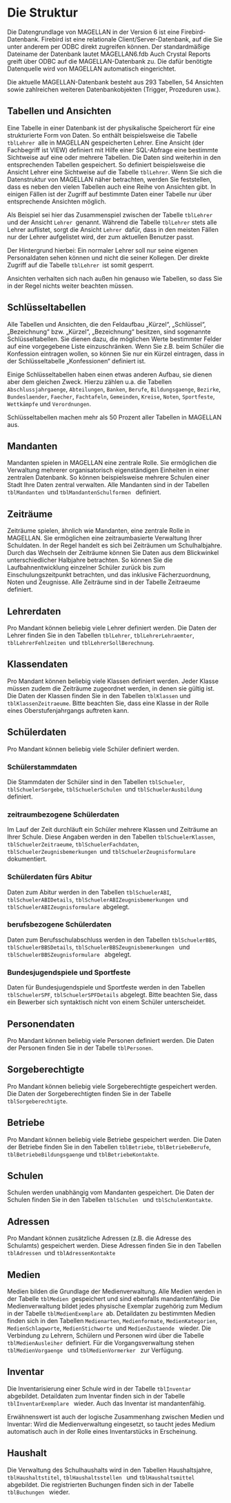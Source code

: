 # Die Struktur

Die Datengrundlage von MAGELLAN in der Version 6 ist eine Firebird-Datenbank. Firebird ist eine relationale Client/Server-Datenbank, auf die Sie unter anderem per ODBC direkt zugreifen können. Der standardmäßige Dateiname der Datenbank lautet MAGELLAN6.fdb
Auch Crystal Reports greift über ODBC auf die MAGELLAN-Datenbank zu. Die dafür benötigte Datenquelle wird von MAGELLAN automatisch eingerichtet.

Die aktuelle MAGELLAN-Datenbank besteht aus 293 Tabellen, 54 Ansichten sowie zahlreichen weiteren Datenbankobjekten (Trigger, Prozeduren usw.).

##	Tabellen und Ansichten

Eine Tabelle in einer Datenbank ist der physikalische Speicherort für eine strukturierte Form von Daten. So enthält beispielsweise die Tabelle `tblLehrer `alle in MAGELLAN gespeicherten Lehrer.
Eine Ansicht (der Fachbegriff ist VIEW) definiert mit Hilfe einer SQL-Abfrage eine bestimmte Sichtweise auf eine oder mehrere Tabellen. Die Daten sind weiterhin in den entsprechenden Tabellen gespeichert. So definiert beispielsweise die Ansicht Lehrer eine Sichtweise auf die Tabelle `tblLehrer`.
Wenn Sie sich die Datenstruktur von MAGELLAN näher betrachten, werden Sie feststellen, dass es neben den vielen Tabellen auch eine Reihe von Ansichten gibt. In einigen Fällen ist der Zugriff auf bestimmte Daten einer Tabelle nur über entsprechende Ansichten möglich.

Als Beispiel sei hier das Zusammenspiel zwischen der Tabelle `tblLehrer `und der Ansicht `Lehrer `genannt. Während die Tabelle `tblLehrer` stets alle Lehrer auflistet, sorgt die Ansicht `Lehrer `dafür, dass in den meisten Fällen nur der Lehrer aufgelistet wird, der zum aktuellen Benutzer passt. 

Der Hintergrund hierbei: Ein normaler Lehrer soll nur seine eigenen Personaldaten sehen können und nicht die seiner Kollegen. Der direkte Zugriff auf die Tabelle `tblLehrer `ist somit gesperrt.

Ansichten verhalten sich nach außen hin genauso wie Tabellen, so dass Sie in der Regel nichts weiter beachten müssen.



##	Schlüsseltabellen

Alle Tabellen und Ansichten, die den Feldaufbau „Kürzel“, „Schlüssel“, „Bezeichnung“ bzw. „Kürzel“, „Bezeichnung“ besitzen, sind sogenannte Schlüsseltabellen. Sie dienen dazu, die möglichen Werte bestimmter Felder auf eine vorgegebene Liste einzuschränken. Wenn Sie z.B. beim Schüler die Konfession eintragen wollen, so können Sie nur ein Kürzel eintragen, dass in der Schlüsseltabelle „Konfessionen“ definiert ist. 

Einige Schlüsseltabellen haben einen etwas anderen Aufbau, sie dienen aber dem gleichen Zweck. Hierzu zählen u.a. die Tabellen `Abschlussjahrgaenge`,  `Abteilungen`, `Banken`, `Berufe`, `Bildungsgaenge`, `Bezirke`, `Bundeslaender`, `Faecher`, `Fachtafeln`, `Gemeinden`, `Kreise`, `Noten`, `Sportfeste`, `Wettkämpfe` und `Verordnungen`.

Schlüsseltabellen machen mehr als 50 Prozent aller Tabellen in MAGELLAN aus. 

## 	Mandanten

Mandanten spielen in MAGELLAN eine zentrale Rolle. Sie ermöglichen die Verwaltung mehrerer organisatorisch eigenständigen Einheiten in einer zentralen Datenbank.  So können beispielsweise mehrere Schulen einer Stadt Ihre Daten zentral verwalten. Alle Mandanten sind in der Tabellen `tblMandanten `und `tblMandantenSchulformen ` definiert.

## 	Zeiträume

Zeiträume spielen, ähnlich wie Mandanten, eine zentrale Rolle in MAGELLAN. Sie ermöglichen eine zeitraumbasierte Verwaltung Ihrer Schuldaten. In der Regel handelt es sich bei Zeiträumen um Schulhalbjahre. Durch das Wechseln der Zeiträume können Sie Daten aus dem Blickwinkel unterschiedlicher Halbjahre betrachten. So können Sie die Laufbahnentwicklung einzelner Schüler zurück bis zum Einschulungszeitpunkt betrachten, und das inklusive Fächerzuordnung, Noten und Zeugnisse. Alle Zeiträume sind in der Tabelle Zeitraeume definiert.

##	Lehrerdaten 

Pro Mandant können beliebig viele Lehrer definiert werden. Die Daten der Lehrer finden Sie in den Tabellen `tblLehrer`, `tblLehrerLehraemter`, `tblLehrerFehlzeiten `und `tblLehrerSollBerechnung`.

##	Klassendaten

Pro Mandant können beliebig viele Klassen definiert werden. Jeder Klasse müssen zudem die Zeiträume zugeordnet werden, in denen sie gültig ist. Die Daten der Klassen finden Sie in den Tabellen `tblKlassen` und `tblKlassenZeitraeume`. 
Bitte beachten Sie, dass eine Klasse in der Rolle eines Oberstufenjahrgangs auftreten kann.

##	Schülerdaten

Pro Mandant können beliebig viele Schüler definiert werden.

### Schülerstammdaten

Die Stammdaten der Schüler sind in den Tabellen `tblSchueler`, `tblSchuelerSorgebe`, `tblSchuelerSchulen `und `tblSchuelerAusbildung `definiert. 

### zeitraumbezogene Schülerdaten

Im Lauf der Zeit durchläuft ein Schüler mehrere Klassen und Zeiträume an Ihrer Schule. Diese Angaben werden in den Tabellen `tblSchuelerKlassen`, `tblSchuelerZeitraeume`, `tblSchuelerFachdaten`, `tblSchuelerZeugnisbemerkungen `und `tblSchuelerZeugnisformulare `dokumentiert.

### Schülerdaten fürs Abitur

Daten zum Abitur werden in den Tabellen `tblSchuelerABI`, `tblSchuelerABIDetails`, `tblSchuelerABIZeugnisbemerkungen `und `tblSchuelerABIZeugnisformulare `abgelegt.

### berufsbezogene Schülerdaten

Daten zum Berufsschulabschluss werden in den Tabellen `tblSchuelerBBS`, `tblSchuelerBBSDetails`, `tblSchuelerBBSZeugnisbemerkungen ` und `tblSchuelerBBSZeugnisformulare ` abgelegt.

### Bundesjugendspiele und Sportfeste

Daten für Bundesjugendspiele und Sportfeste werden in den Tabellen `tblSchuelerSPF`, `tblSchuelerSPFDetails` abgelegt.
Bitte beachten Sie, dass ein Bewerber sich syntaktisch nicht von einem Schüler unterscheidet. 

##	Personendaten

Pro Mandant können beliebig viele Personen definiert werden. Die Daten der Personen finden Sie in der Tabelle `tblPersonen`.

##	Sorgeberechtigte

Pro Mandant können beliebig viele Sorgeberechtigte gespeichert werden. Die Daten der Sorgeberechtigten finden Sie in der Tabelle `tblSorgeberechtigte`.

##	Betriebe

Pro Mandant können beliebig viele Betriebe gespeichert werden. Die Daten der Betriebe finden Sie in den Tabellen `tblBetriebe`, `tblBetriebeBerufe`, `tblBetriebeBildungsgaenge` und `tblBetriebeKontakte`.

##	Schulen

Schulen werden unabhängig vom Mandanten gespeichert. Die Daten der Schulen finden Sie in den Tabellen `tblSchulen ` und `tblSchulenKontakte`.

##	Adressen

Pro Mandant können zusätzliche Adressen (z.B. die Adresse des Schulamts) gespeichert werden. Diese Adressen finden Sie in den Tabellen `tblAdressen `und `tblAdressenKontakte`

##	Medien

Medien bilden die Grundlage der Medienverwaltung. Alle Medien werden in der Tabelle `tblMedien `gespeichert und sind ebenfalls mandantenfähig. Die Medienverwaltung bildet jedes physische Exemplar zugehörig zum Medium in der Tabelle `tblMedienExemplare `ab. Detaildaten zu bestimmten Medien finden sich in den Tabellen `Medienarten`, `Medienformate`, `MedienKategorien`, `MedienSchlagworte`, `MedienStichworte `und `MedienZustaende ` wieder. Die Verbindung zu Lehrern, Schülern und Personen wird über die Tabelle `tblMedienAusleiher `definiert. Für die Vorgangsverwaltung stehen `tblMedienVorgaenge ` und `tblMedienVormerker ` zur Verfügung.

##	Inventar

Die Inventarisierung einer Schule wird in der Tabelle `tblInventar ` abgebildet. Detaildaten zum Inventar finden sich in der Tabelle `tblInventarExemplare ` wieder. Auch das Inventar ist mandantenfähig. 

Erwähnenswert ist auch der logische Zusammenhang zwischen Medien und Inventar: Wird die Medienverwaltung eingesetzt, so taucht jedes Medium automatisch auch in der Rolle eines Inventarstücks in Erscheinung.

##	Haushalt

Die Verwaltung des Schulhaushalts wird in den Tabellen Haushaltsjahre, `tblHaushaltstitel`, `tblHaushaltsstellen ` und `tblHaushaltsmittel ` abgebildet. Die registrierten Buchungen finden sich in der Tabelle `tblBuchungen ` wieder. 
